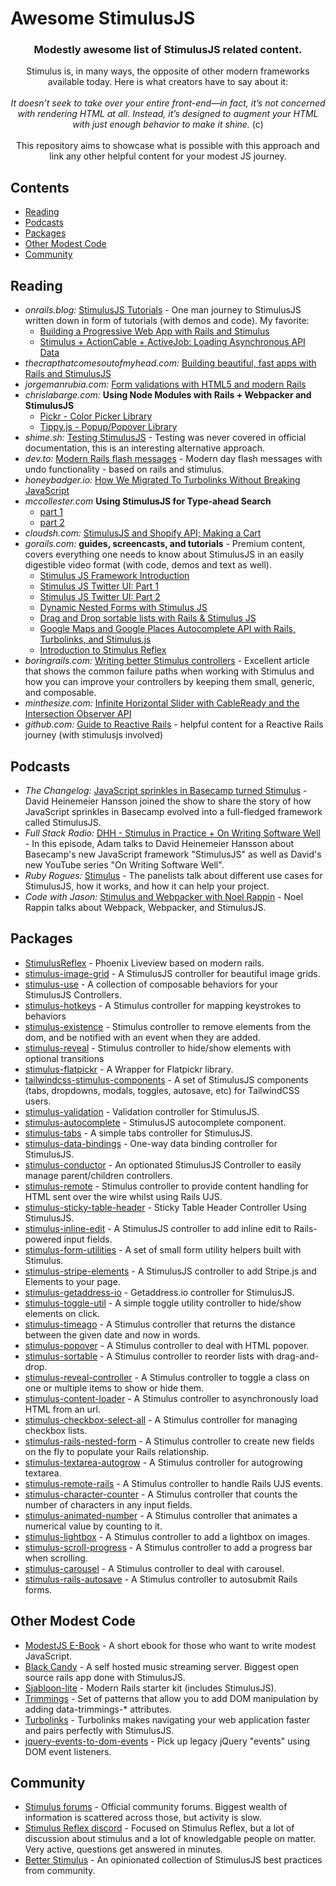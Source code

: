 # Awesome StimulusJS
<div align="center">
  <h3>Modestly awesome list of StimulusJS related content.</h3>
  <div>
    Stimulus is, in many ways, the opposite of other modern frameworks available today. Here is what creators have to say about it:
  </div>
  <br />
  <div>
    <i>It doesn’t seek to take over your entire front-end—in fact, it’s not concerned with rendering HTML at all. Instead, it’s designed to augment your HTML with just enough behavior to make it shine. </i> (c)
  </div>
  <br />
  <div>
    This repository aims to showcase what is possible with this approach and link any other helpful content for your modest JS journey.
  </div>
</div>

## Contents

  - [Reading](#reading)
  - [Podcasts](#podcasts)
  - [Packages](#packages)
  - [Other Modest Code](#other-modest-code)
  - [Community](#community)

## Reading
- _onrails.blog:_ [ StimulusJS Tutorials](https://onrails.blog/stimulus-js-tutorials/) - One man journey to StimulusJS written down in form of tutorials (with demos and code). My favorite:
  - [Building a Progressive Web App with Rails and Stimulus](https://onrails.blog/2019/05/06/hnpwa-with-rails-and-stimulus-introduction/)
  - [Stimulus + ActionCable + ActiveJob: Loading Asynchronous API Data](https://onrails.blog/2019/02/19/stimulus-actioncable-activejob-loading-asynchronous-api-data/)
- _thecrapthatcomesoutofmyhead.com:_ [Building beautiful, fast apps with Rails and StimulusJS](https://www.thecrapthatcomesoutofmyhead.com/2020/06/24/building-beautiful-fast-apps-with-rails-and-stimulusjs)
- _jorgemanrubia.com:_ [Form validations with HTML5 and modern Rails](https://www.jorgemanrubia.com/2019/02/16/form-validations-with-html5-and-modern-rails/)
- _chrislabarge.com:_ __Using Node Modules with Rails + Webpacker and StimulusJS__
    - [Pickr - Color Picker Library](https://chrislabarge.com/posts/color-picker)
    - [Tippy.js - Popup/Popover Library](https://chrislabarge.com/posts/stimulus-popup)
- _shime.sh:_ [Testing StimulusJS](https://shime.sh/testing-stimulus) - Testing was never covered in official documentation, this is an interesting alternative approach.
- _dev.to:_ [Modern Rails flash messages](https://dev.to/citronak/modern-rails-flash-messages-part-1-viewcomponent-stimulus-tailwind-css-3alm) - Modern day flash messages with undo functionality - based on rails and stimulus.
- _honeybadger.io:_ [How We Migrated To Turbolinks Without Breaking JavaScript](https://www.honeybadger.io/blog/turbolinks/)
- _mccollester.com_ __Using StimulusJS for Type-ahead Search__
  - [part 1](http://mccollester.com/2019/02/11/using-stimulusjs-type-ahead-search/)
  - [part 2](http://mccollester.com/2019/02/13/using-stimulusjs-for-type-ahead-search-2-2/)
- _cloudsh.com:_ [StimulusJS and Shopify API; Making a Cart](https://cloudsh.com/eleventy/stimulusjs_and_shopify_api.html)
- _gorails.com:_ __guides, screencasts, and tutorials__ - Premium content, covers everything one needs to know about StimulusJS in an easily digestible video format (with code, demos and text as well).
  - [Stimulus JS Framework Introduction](https://gorails.com/episodes/stimulus-js-framework-introduction?autoplay=1)
  - [Stimulus JS Twitter UI: Part 1](https://gorails.com/episodes/stimulus-js-twitter-ui-part-1)
  - [Stimulus JS Twitter UI: Part 2](https://gorails.com/episodes/stimulus-js-twitter-ui-part-2)
  - [Dynamic Nested Forms with Stimulus JS](https://gorails.com/episodes/dynamic-nested-forms-with-stimulus-js)
  - [Drag and Drop sortable lists with Rails & Stimulus JS](https://gorails.com/episodes/rails-drag-and-drop-sortable)
  - [Google Maps and Google Places Autocomplete API with Rails, Turbolinks, and Stimulus.js](https://gorails.com/episodes/google-maps-places-autocomplete-with-rails)
  - [Introduction to Stimulus Reflex](https://gorails.com/episodes/stimulus-reflex-basics)
- _boringrails.com:_ [Writing better Stimulus controllers](https://boringrails.com/articles/better-stimulus-controllers/) - Excellent article that shows the common failure paths when working with Stimulus and how you can improve your controllers by keeping them small, generic, and composable.
- _minthesize.com:_ [Infinite Horizontal Slider with CableReady and the Intersection Observer API](https://blog.minthesize.com/horizontal-slider-intersection-observer-cable-ready)
- _github.com:_ [Guide to Reactive Rails](https://github.com/obie/guide-to-reactive-rails) - helpful content for a Reactive Rails journey (with stimulusjs involved)

## Podcasts
- _The Changelog:_ [JavaScript sprinkles in Basecamp turned Stimulus](https://changelog.com/podcast/286) - David Heinemeier Hansson joined the show to share the story of how JavaScript sprinkles in Basecamp evolved into a full-fledged framework called StimulusJS.
- _Full Stack Radio:_ [DHH - Stimulus in Practice + On Writing Software Well](http://www.fullstackradio.com/83) - In this episode, Adam talks to David Heinemeier Hansson about Basecamp's new JavaScript framework "StimulusJS" as well as David's new YouTube series "On Writing Software Well".
- _Ruby Rogues:_ [Stimulus](https://www.youtube.com/watch?v=5ACErJC9ixs&list=PLJesql-aSfX7ZlZvJ7KZnyluVOVTSNHW1&index=20&t=0s) - The panelists talk about different use cases for StimulusJS, how it works, and how it can help your project.
- _Code with Jason:_ [Stimulus and Webpacker with Noel Rappin](https://www.codewithjason.com/rails-with-jason-podcast/noel-rappin/) - Noel Rappin talks about Webpack, Webpacker, and StimulusJS.

## Packages
- [StimulusReflex](https://github.com/hopsoft/stimulus_reflex) - Phoenix Liveview based on modern rails.
- [stimulus-image-grid](https://github.com/leastbad/stimulus-image-grid) - A StimulusJS controller for beautiful image grids.
- [stimulus-use](https://github.com/stimulus-use/stimulus-use) - A collection of composable behaviors for your StimulusJS Controllers.
- [stimulus-hotkeys](https://github.com/leastbad/stimulus-hotkeys) - A Stimulus controller for mapping keystrokes to behaviors
- [stimulus-existence](https://github.com/Circuit8/stimulus-existence) - Stimulus controller to remove elements from the dom, and be notified with an event when they are added.
- [stimulus-reveal](https://gitlab.com/initforthe/stimulus-reveal) - Stimulus controller to hide/show elements with optional transitions
- [stimulus-flatpickr](https://github.com/adrienpoly/stimulus-flatpickr) - A Wrapper for Flatpickr library.
- [tailwindcss-stimulus-components](https://github.com/excid3/tailwindcss-stimulus-components) - A set of StimulusJS components (tabs, dropdowns, modals, toggles, autosave, etc) for TailwindCSS users.
- [stimulus-validation](https://github.com/jwald1/stimulus-validation) - Validation controller for StimulusJS.
- [stimulus-autocomplete](https://github.com/afcapel/stimulus-autocomplete) - StimulusJS autocomplete component.
- [stimulus-tabs](https://github.com/jwald1/stimulus-tabs) - A simple tabs controller for StimulusJS.
- [stimulus-data-bindings](https://gitlab.com/initforthe/stimulus-data-bindings) - One-way data binding controller for StimulusJS.
- [stimulus-conductor](https://github.com/adrienpoly/stimulus-conductor) - An optionated StimulusJS Controller to easily manage parent/children controllers.
- [stimulus-remote](https://gitlab.com/initforthe/stimulus-remote) - Stimulus controller to provide content handling for HTML sent over the wire whilst using Rails UJS.
- [stimulus-sticky-table-header](https://github.com/johnbeatty/stimulus-sticky-table-header) - Sticky Table Header Controller Using StimulusJS.
- [stimulus-inline-edit](https://github.com/eelcoj/stimulus-inline-edit) - A StimulusJS controller to add inline edit to Rails-powered input fields.
- [stimulus-form-utilities](https://github.com/eelcoj/stimulus-form-utilities) - A set of small form utility helpers built with Stimulus.
- [stimulus-stripe-elements](https://github.com/eelcoj/stimulus-stripe-elements) - A StimulusJS controller to add Stripe.js and Elements to your page.
- [stimulus-getaddress-io](https://gitlab.com/initforthe/stimulus-getaddress-io) - Getaddress.io controller for StimulusJS.
- [stimulus-toggle-util](https://github.com/damonbauer/stimulus-toggle-util) - A simple toggle utility controller to hide/show elements on click.
- [stimulus-timeago](https://github.com/stimulus-components/stimulus-timeago) - A Stimulus controller that returns the distance between the given date and now in words.
- [stimulus-popover](https://github.com/stimulus-components/stimulus-popover) - A Stimulus controller to deal with HTML popover. 
- [stimulus-sortable](https://github.com/stimulus-components/stimulus-sortable) - A Stimulus controller to reorder lists with drag-and-drop. 
- [stimulus-reveal-controller](https://github.com/stimulus-components/stimulus-reveal-controller) - A Stimulus controller to toggle a class on one or multiple items to show or hide them.
- [stimulus-content-loader](https://github.com/stimulus-components/stimulus-content-loader) - A Stimulus controller to asynchronously load HTML from an url. 
- [stimulus-checkbox-select-all](https://github.com/stimulus-components/stimulus-checkbox-select-all) - A Stimulus controller for managing checkbox lists.
- [stimulus-rails-nested-form](https://github.com/stimulus-components/stimulus-rails-nested-form) - A Stimulus controller to create new fields on the fly to populate your Rails relationship.
- [stimulus-textarea-autogrow](https://github.com/stimulus-components/stimulus-textarea-autogrow) - A Stimulus controller for autogrowing textarea.
- [stimulus-remote-rails](https://github.com/stimulus-components/stimulus-remote-rails) - A Stimulus controller to handle Rails UJS events.
- [stimulus-character-counter](https://github.com/stimulus-components/stimulus-character-counter) - A Stimulus controller that counts the number of characters in any input fields.
- [stimulus-animated-number](https://github.com/stimulus-components/stimulus-animated-number) - A Stimulus controller that animates a numerical value by counting to it.
- [stimulus-lightbox](https://github.com/stimulus-components/stimulus-lightbox) - A Stimulus controller to add a lightbox on images.
- [stimulus-scroll-progress](https://github.com/stimulus-components/stimulus-scroll-progress) - A Stimulus controller to add a progress bar when scrolling. 
- [stimulus-carousel](https://github.com/stimulus-components/stimulus-carousel) - A Stimulus controller to deal with carousel.
- [stimulus-rails-autosave](https://github.com/stimulus-components/stimulus-rails-autosave) - A Stimulus controller to autosubmit Rails forms. 

## Other Modest Code
- [ModestJS E-Book](https://modestjs.works/) - A short ebook for those who want to write modest JavaScript.
- [Black Candy](https://github.com/aidewoode/black_candy) - A self hosted music streaming server. Biggest open source rails app done with StimulusJS.
- [Sjabloon-lite](https://github.com/eelcoj/sjabloon-lite) - Modern Rails starter kit (includes StimulusJS).
- [Trimmings](https://github.com/postlight/trimmings) - Set of patterns that allow you to add DOM manipulation by adding data-trimmings-* attributes.
- [Turbolinks](https://github.com/turbolinks/turbolinks) - Turbolinks makes navigating your web application faster and pairs perfectly with StimulusJS.
- [jquery-events-to-dom-events](https://github.com/leastbad/jquery-events-to-dom-events) - Pick up legacy jQuery "events" using DOM event listeners.


## Community
- [Stimulus forums](https://discourse.stimulusjs.org/) - Official community forums. Biggest wealth of information is scattered across those, but activity is slow.
- [Stimulus Reflex discord](https://discord.gg/XveN625) - Focused on Stimulus Reflex, but a lot of discussion about stimulus and a lot of knowledgable people on matter. Very active, questions get answered in minutes.
- [Better Stimulus](https://www.betterstimulus.com/) - An opinionated collection of StimulusJS best practices from community.

